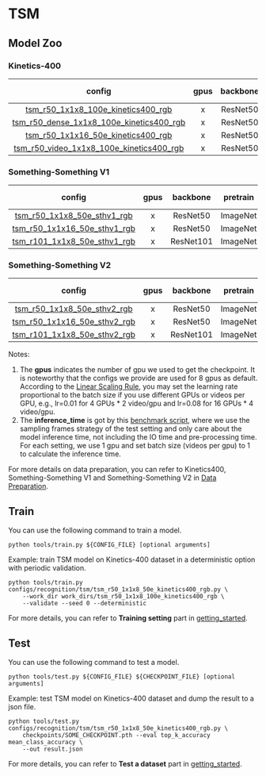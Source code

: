 # TSM

## Model Zoo

### Kinetics-400

|config | gpus | backbone | pretrain | top1 acc| top5 acc | inference_time(video/s) | gpu_mem(M)| ckpt | log|
|:--:|:--:|:--:|:--:|:--:|:--:|:--:|:--:|:--:|:--:|
|[tsm_r50_1x1x8_100e_kinetics400_rgb](/configs/recognition/tsm/tsm_r50_1x1x8_50e_kinetics400_rgb.py) |x| ResNet50| ImageNet |70.24|89.56|74.0 (8x1 frames)| 7079 | [ckpt]() | [log]()|
|[tsm_r50_dense_1x1x8_100e_kinetics400_rgb](/configs/recognition/tsm/tsm_r50_dense_1x1x8_100e_kinetics400_rgb.py) |x| ResNet50 | ImageNet|71.84|90.18|11.5 (8x10 frames)| 7079 | [ckpt]() | [log]()|
|[tsm_r50_1x1x16_50e_kinetics400_rgb](/configs/recognition/tsm/tsm_r50_1x1x16_50e_kinetics400_rgb.py) |x| ResNet50| ImageNet |71.69|90.4|47.0 (16x1 frames)| 10404  | [ckpt]() | [log]()|
|[tsm_r50_video_1x1x8_100e_kinetics400_rgb](/configs/recognition/tsm/tsm_r50_video_1x1x8_100e_kinetics400_rgb.py) |x| ResNet50| ImageNet | x | x | x | 7077 | [ckpt]() | [log]()|

### Something-Something V1

|config | gpus | backbone| pretrain | top1 acc| top5 acc | gpu_mem(M)  | ckpt | log|
|:--:|:--:|:--:|:--:|:--:|:--:|:--:|:--:|:--:|
|[tsm_r50_1x1x8_50e_sthv1_rgb](/configs/recognition/tsm/tsm_r50_1x1x8_50e_sthv1_rgb.py) |x| ResNet50 | ImageNet|44.62|75.51| 7077| [ckpt]() | [log]()|
|[tsm_r50_1x1x16_50e_sthv1_rgb](/configs/recognition/tsm/tsm_r50_1x1x16_50e_sthv1_rgb.py) |x| ResNet50 | ImageNet|43.81|74.73| x | [ckpt]() | [log]()|
|[tsm_r101_1x1x8_50e_sthv1_rgb](/configs/recognition/tsm/tsm_r101_1x1x8_50e_sthv1_rgb.py) |x| ResNet101| ImageNet |46.41|74.07| x | [ckpt]() | [log]()|

### Something-Something V2

|config | gpus | backbone | pretrain| top1 acc| top5 acc | gpu_mem(M)  | ckpt | log|
|:--:|:--:|:--:|:--:|:--:|:--:|:--:|:--:|:--:|
|[tsm_r50_1x1x8_50e_sthv2_rgb](/configs/recognition/tsm/tsm_r50_1x1x8_50e_sthv2_rgb.py) |x| ResNet50| ImageNet |59.91|84.61| x| [ckpt]() | [log]()|
|[tsm_r50_1x1x16_50e_sthv2_rgb](/configs/recognition/tsm/tsm_r50_1x1x16_50e_sthv2_rgb.py) |x| ResNet50| ImageNet |56.10|84.43| 10400| [ckpt]() | [log]()|
|[tsm_r101_1x1x8_50e_sthv2_rgb](/configs/recognition/tsm/tsm_r101_1x1x8_50e_sthv2_rgb.py) |x| ResNet101 | ImageNet|59.12|85.74| 9784 | [ckpt]() | [log]()|

Notes:
1. The **gpus** indicates the number of gpu we used to get the checkpoint. It is noteworthy that the configs we provide are used for 8 gpus as default.
According to the [Linear Scaling Rule](https://arxiv.org/abs/1706.02677), you may set the learning rate proportional to the batch size if you use different GPUs or videos per GPU,
e.g., lr=0.01 for 4 GPUs * 2 video/gpu and lr=0.08 for 16 GPUs * 4 video/gpu.
2. The **inference_time** is got by this [benchmark script](/tools/benchmark.py), where we use the sampling frames strategy of the test setting and only care about the model inference time,
not including the IO time and pre-processing time. For each setting, we use 1 gpu and set batch size (videos per gpu) to 1 to calculate the inference time.

For more details on data preparation, you can refer to Kinetics400, Something-Something V1 and Something-Something V2 in [Data Preparation](/docs/data_preparation.md).

## Train
You can use the following command to train a model.
```shell
python tools/train.py ${CONFIG_FILE} [optional arguments]
```

Example: train TSM model on Kinetics-400 dataset in a deterministic option with periodic validation.
```shell
python tools/train.py configs/recognition/tsm/tsm_r50_1x1x8_50e_kinetics400_rgb.py \
    --work_dir work_dirs/tsm_r50_1x1x8_100e_kinetics400_rgb \
    --validate --seed 0 --deterministic
```

For more details, you can refer to **Training setting** part in [getting_started](/docs/getting_started.md).

## Test
You can use the following command to test a model.
```shell
python tools/test.py ${CONFIG_FILE} ${CHECKPOINT_FILE} [optional arguments]
```

Example: test TSM model on Kinetics-400 dataset and dump the result to a json file.
```shell
python tools/test.py configs/recognition/tsm/tsm_r50_1x1x8_50e_kinetics400_rgb.py \
    checkpoints/SOME_CHECKPOINT.pth --eval top_k_accuracy mean_class_accuracy \
    --out result.json
```

For more details, you can refer to **Test a dataset** part in [getting_started](/docs/getting_started.md).
